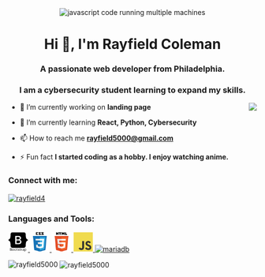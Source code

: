 <div id="header" align="center">
<img src="https://dri.es/files/images/blog/javascript-powered-multichannel.gif" alt="javascript code running multiple machines">

</div>
<h1 align="center">Hi 👋, I'm Rayfield Coleman</h1>
<h3 align="center">A passionate web developer from Philadelphia. </h3>
<h3 align="center">I am a cybersecurity student learning to expand my skills.</h3>
<img align="right" src="https://media.giphy.com/media/M9kgjEsLG6LMbYC9dl/giphy.gif" alt"person coding at a desk">

- 🔭 I’m currently working on **landing page**

- 🌱 I’m currently learning **React, Python, Cybersecurity**

- 📫 How to reach me **rayfield5000@gmail.com**

- ⚡ Fun fact **I started coding as a hobby. I enjoy watching anime.**

<h3 align="left">Connect with me:</h3>
<p align="left">
<a href="https://codepen.io/rayfield4" target="blank"><img align="center" src="https://raw.githubusercontent.com/rahuldkjain/github-profile-readme-generator/master/src/images/icons/Social/codepen.svg" alt="rayfield4" height="30" width="40" /></a>
</p>

<h3 align="left">Languages and Tools:</h3>
<p align="left"> <a href="https://getbootstrap.com" target="_blank" rel="noreferrer"> <img src="https://raw.githubusercontent.com/devicons/devicon/master/icons/bootstrap/bootstrap-plain-wordmark.svg" alt="bootstrap" width="40" height="40"/> </a> <a href="https://www.w3schools.com/css/" target="_blank" rel="noreferrer"> <img src="https://raw.githubusercontent.com/devicons/devicon/master/icons/css3/css3-original-wordmark.svg" alt="css3" width="40" height="40"/> </a> <a href="https://www.w3.org/html/" target="_blank" rel="noreferrer"> <img src="https://raw.githubusercontent.com/devicons/devicon/master/icons/html5/html5-original-wordmark.svg" alt="html5" width="40" height="40"/> </a> <a href="https://developer.mozilla.org/en-US/docs/Web/JavaScript" target="_blank" rel="noreferrer"> <img src="https://raw.githubusercontent.com/devicons/devicon/master/icons/javascript/javascript-original.svg" alt="javascript" width="40" height="40"/> </a> <a href="https://mariadb.org/" target="_blank" rel="noreferrer"> <img src="https://www.vectorlogo.zone/logos/mariadb/mariadb-icon.svg" alt="mariadb" width="40" height="40"/> </a> </p>

<p><img align="left" src="https://github-readme-stats.vercel.app/api/top-langs?username=rayfield5000&show_icons=true&locale=en&layout=compact" alt="rayfield5000" /></p>

<p>&nbsp;<img align="center" src="https://github-readme-stats.vercel.app/api?username=rayfield5000&show_icons=true&locale=en" alt="rayfield5000" /></p>

<!-- <p>Copyright images and gifs used are copyrighted and used as creative works for no profit and javascript banner was made by https://dri.es/colophon#license no changes were made.</p> -->
